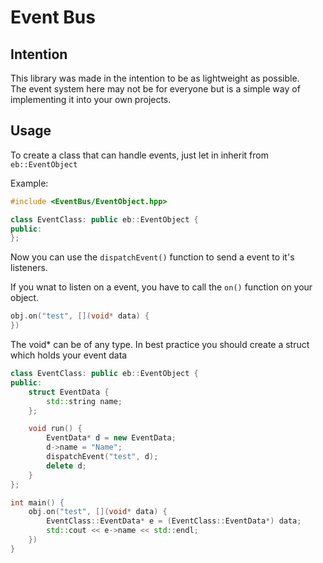 # Event Bus
## Intention
This library was made in the intention to be as lightweight as possible.  
The event system here may not be for everyone but is a simple way of implementing
it into your own projects.

## Usage
To create a class that can handle events, just let in inherit from `eb::EventObject`

Example:
```C++
#include <EventBus/EventObject.hpp>

class EventClass: public eb::EventObject {
public:
};
```
Now you can use the `dispatchEvent()` function to send a event to it's listeners.

If you wnat to listen on a event, you have to call the `on()` function on your object.

```C++
obj.on("test", [](void* data) {
})
```
The void* can be of any type. In best practice you should create a struct which holds your event data

```C++
class EventClass: public eb::EventObject {
public:
	struct EventData {
		std::string name;
	};

	void run() {
		EventData* d = new EventData;
		d->name = "Name";
		dispatchEvent("test", d);
		delete d;
	}
};

int main() {
	obj.on("test", [](void* data) {
		EventClass::EventData* e = (EventClass::EventData*) data;
		std::cout << e->name << std::endl;
	})
}
```
